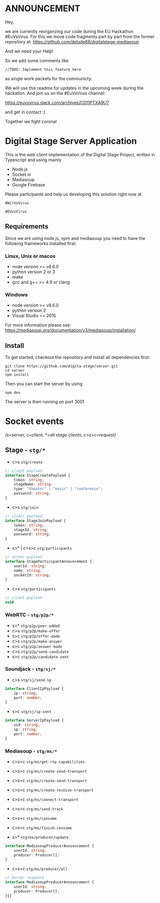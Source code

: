 # ANNOUNCEMENT

Hey,

we are currently reorganzing our code during the EU Hackathon #EuVsVirus.
For this we move code fragments part by part from the former repository at:
https://github.com/delude88/digitalstage-mediasoup

And we need your Help!

So we add some comments like

    //TODO: Implement this feature here
    
as single work packets for the communicty.

We will use this readme for updates in the upcoming week during the hackatlon.
And join us on the #EuVsVirus channel:

https://euvsvirus.slack.com/archives/C011PTXA9U7

and get in contact :)

Together we fight corona!

# Digital Stage Server Application

This is the web client implementation of the Digital Stage Project, written in Typescript and using mainly
 - Node.js
 - Socket.io
 - Mediasoup
 - Google Firebase
 
 Please participante and help us developing this solution right now at
 
    #WirVsVirus
     
    #EUvsVirus

## Requirements

Since we are using node.js, npm and mediasoup you need to have the following frameworks installed first:

### Linux, Unix or macos
- node version >= v8.6.0
- python version 2 or 3
- make
- gcc and g++ >= 4.9 or clang

### Windows

- node version >= v8.6.0
- python version 2
- Visual Studio >= 2015

For more information please see: https://mediasoup.org/documentation/v3/mediasoup/installation/

## Install

To get started, checkout the repository and install all dependencies first:

    git clone https://github.com/digita-stage/server.git
    cd server
    npm install
    
Then you can start the server by using

    npm dev
    
The server is then running on port 3001    


# Socket events
_(s=server, c=client, *=all stage clients, c>s>c=request)_

## Stage - `stg/*`
* c>s `stg/create`
```typescript
// client payload
interface StageCreatePayload {
    token: string;
    stageName: string;
    type: "theater" | "music" | "conference";
    password: string;
}
```

* c>s `stg/join`
```typescript
// client payload
interface StageJoinPayload {
    token: string;
    stageId: string;
    password: string;
}
```
* s>* | c>s>c `stg/participants`
```typescript
// server payload
interface StageParticipantAnnouncement {
    userId: string;
    name: string;
    socketId: string;
}
```
* c>s `stg/participants`
```typescript
// client payload
void
```

### WebRTC - `stg/p2p/*`
* s>* `stg/p2p/peer-added`
* c>s `stg/p2p/make-offer`
* s>c `stg/p2p/offer-made`
* c>s `stg/p2p/make-answer`
* s>c `stg/p2p/answer-made`
* c>s `stg/p2p/send-candidate`
* s>c `stg/p2p/candidate-sent`

### Soundjack - `stg/sj/*`
* c>s `stg/sj/send-ip`
```typescript
interface ClientIpPayload {
    ip: string;
    port: number;
}
```

* s>c `stg/sj/ip-sent`
```typescript
interface ServerIpPayload {
    uid: string;
    ip: string;
    port: number;
}
```

### Mediasoup - `stg/ms/*`
* c>s>c `stg/ms/get-rtp-capabilities`
* c>s>c `stg/ms/create-send-transport`
* c>s>c `stg/ms/create-send-transport`
* c>s>c `stg/ms/create-receive-transport`
* c>s>c `stg/ms/connect-transport`
* c>s>c `stg/ms/send-track`
* c>s>c `stg/ms/consume`
* c>s>c `stg/ms/finish-consume`

* s>* `stg/ms/producer/update`
```typescript
interface MediasoupProducerAnnouncement {
    userId: string;
    producer: Producer[];
}
```
* c>s>c `stg/ms/producer/all`
```typescript
// Server response
interface MediasoupProducerAnnouncement {
    userId: string;
    producer: Producer[];
}[]
```